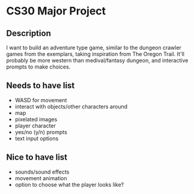 # CS30 Major Project

## Description
I want to build an adventure type game, similar to the dungeon crawler games from the exemplars, taking inspiration from The Oregon Trail. It'll probably be more western than medival/fantasy dungeon, and interactive prompts to make choices.

## Needs to have list
- WASD for movement
- interact with objects/other characters around
- map
- pixelated images
- player character
- yes/no (y/n) prompts 
- text input options

## Nice to have list
- sounds/sound effects
- movement animation
- option to choose what the player looks like?
